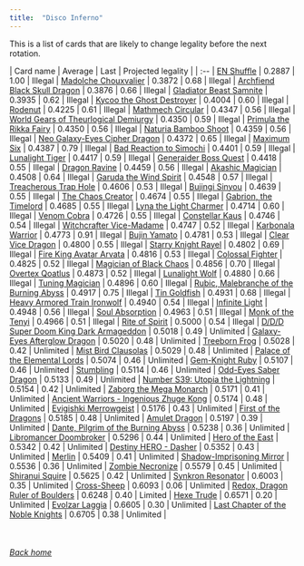 ```yaml
---
title:  "Disco Inferno"
---
```


This is a list of cards that are likely to change legality before the next rotation.

| Card name | Average | Last | Projected legality |
| :-- |
[EN Shuffle](https://db.ygoprodeck.com/card/?search=EN%20Shuffle) | 0.2887 | 1.00 | Illegal |
[Madolche Chouxvalier](https://db.ygoprodeck.com/card/?search=Madolche%20Chouxvalier) | 0.3872 | 0.68 | Illegal |
[Archfiend Black Skull Dragon](https://db.ygoprodeck.com/card/?search=Archfiend%20Black%20Skull%20Dragon) | 0.3876 | 0.66 | Illegal |
[Gladiator Beast Samnite](https://db.ygoprodeck.com/card/?search=Gladiator%20Beast%20Samnite) | 0.3935 | 0.62 | Illegal |
[Kycoo the Ghost Destroyer](https://db.ygoprodeck.com/card/?search=Kycoo%20the%20Ghost%20Destroyer) | 0.4004 | 0.60 | Illegal |
[Rodenut](https://db.ygoprodeck.com/card/?search=Rodenut) | 0.4225 | 0.61 | Illegal |
[Mathmech Circular](https://db.ygoprodeck.com/card/?search=Mathmech%20Circular) | 0.4347 | 0.56 | Illegal |
[World Gears of Theurlogical Demiurgy](https://db.ygoprodeck.com/card/?search=World%20Gears%20of%20Theurlogical%20Demiurgy) | 0.4350 | 0.59 | Illegal |
[Primula the Rikka Fairy](https://db.ygoprodeck.com/card/?search=Primula%20the%20Rikka%20Fairy) | 0.4350 | 0.56 | Illegal |
[Naturia Bamboo Shoot](https://db.ygoprodeck.com/card/?search=Naturia%20Bamboo%20Shoot) | 0.4359 | 0.56 | Illegal |
[Neo Galaxy-Eyes Cipher Dragon](https://db.ygoprodeck.com/card/?search=Neo%20Galaxy-Eyes%20Cipher%20Dragon) | 0.4372 | 0.65 | Illegal |
[Maximum Six](https://db.ygoprodeck.com/card/?search=Maximum%20Six) | 0.4387 | 0.79 | Illegal |
[Bad Reaction to Simochi](https://db.ygoprodeck.com/card/?search=Bad%20Reaction%20to%20Simochi) | 0.4401 | 0.59 | Illegal |
[Lunalight Tiger](https://db.ygoprodeck.com/card/?search=Lunalight%20Tiger) | 0.4417 | 0.59 | Illegal |
[Generaider Boss Quest](https://db.ygoprodeck.com/card/?search=Generaider%20Boss%20Quest) | 0.4418 | 0.55 | Illegal |
[Dragon Ravine](https://db.ygoprodeck.com/card/?search=Dragon%20Ravine) | 0.4459 | 0.56 | Illegal |
[Akashic Magician](https://db.ygoprodeck.com/card/?search=Akashic%20Magician) | 0.4508 | 0.64 | Illegal |
[Garuda the Wind Spirit](https://db.ygoprodeck.com/card/?search=Garuda%20the%20Wind%20Spirit) | 0.4548 | 0.57 | Illegal |
[Treacherous Trap Hole](https://db.ygoprodeck.com/card/?search=Treacherous%20Trap%20Hole) | 0.4606 | 0.53 | Illegal |
[Bujingi Sinyou](https://db.ygoprodeck.com/card/?search=Bujingi%20Sinyou) | 0.4639 | 0.55 | Illegal |
[The Chaos Creator](https://db.ygoprodeck.com/card/?search=The%20Chaos%20Creator) | 0.4674 | 0.55 | Illegal |
[Gabrion, the Timelord](https://db.ygoprodeck.com/card/?search=Gabrion,%20the%20Timelord) | 0.4685 | 0.55 | Illegal |
[Lyna the Light Charmer](https://db.ygoprodeck.com/card/?search=Lyna%20the%20Light%20Charmer) | 0.4714 | 0.60 | Illegal |
[Venom Cobra](https://db.ygoprodeck.com/card/?search=Venom%20Cobra) | 0.4726 | 0.55 | Illegal |
[Constellar Kaus](https://db.ygoprodeck.com/card/?search=Constellar%20Kaus) | 0.4746 | 0.54 | Illegal |
[Witchcrafter Vice-Madame](https://db.ygoprodeck.com/card/?search=Witchcrafter%20Vice-Madame) | 0.4747 | 0.52 | Illegal |
[Karbonala Warrior](https://db.ygoprodeck.com/card/?search=Karbonala%20Warrior) | 0.4773 | 0.91 | Illegal |
[Bujin Yamato](https://db.ygoprodeck.com/card/?search=Bujin%20Yamato) | 0.4781 | 0.53 | Illegal |
[Clear Vice Dragon](https://db.ygoprodeck.com/card/?search=Clear%20Vice%20Dragon) | 0.4800 | 0.55 | Illegal |
[Starry Knight Rayel](https://db.ygoprodeck.com/card/?search=Starry%20Knight%20Rayel) | 0.4802 | 0.69 | Illegal |
[Fire King Avatar Arvata](https://db.ygoprodeck.com/card/?search=Fire%20King%20Avatar%20Arvata) | 0.4816 | 0.53 | Illegal |
[Colossal Fighter](https://db.ygoprodeck.com/card/?search=Colossal%20Fighter) | 0.4825 | 0.52 | Illegal |
[Magician of Black Chaos](https://db.ygoprodeck.com/card/?search=Magician%20of%20Black%20Chaos) | 0.4856 | 0.70 | Illegal |
[Overtex Qoatlus](https://db.ygoprodeck.com/card/?search=Overtex%20Qoatlus) | 0.4873 | 0.52 | Illegal |
[Lunalight Wolf](https://db.ygoprodeck.com/card/?search=Lunalight%20Wolf) | 0.4880 | 0.66 | Illegal |
[Tuning Magician](https://db.ygoprodeck.com/card/?search=Tuning%20Magician) | 0.4896 | 0.60 | Illegal |
[Rubic, Malebranche of the Burning Abyss](https://db.ygoprodeck.com/card/?search=Rubic,%20Malebranche%20of%20the%20Burning%20Abyss) | 0.4917 | 0.75 | Illegal |
[Tin Goldfish](https://db.ygoprodeck.com/card/?search=Tin%20Goldfish) | 0.4931 | 0.68 | Illegal |
[Heavy Armored Train Ironwolf](https://db.ygoprodeck.com/card/?search=Heavy%20Armored%20Train%20Ironwolf) | 0.4940 | 0.54 | Illegal |
[Infinite Light](https://db.ygoprodeck.com/card/?search=Infinite%20Light) | 0.4948 | 0.56 | Illegal |
[Soul Absorption](https://db.ygoprodeck.com/card/?search=Soul%20Absorption) | 0.4963 | 0.51 | Illegal |
[Monk of the Tenyi](https://db.ygoprodeck.com/card/?search=Monk%20of%20the%20Tenyi) | 0.4966 | 0.51 | Illegal |
[Rite of Spirit](https://db.ygoprodeck.com/card/?search=Rite%20of%20Spirit) | 0.5000 | 0.54 | Illegal |
[D/D/D Super Doom King Dark Armageddon](https://db.ygoprodeck.com/card/?search=D/D/D%20Super%20Doom%20King%20Dark%20Armageddon) | 0.5018 | 0.49 | Unlimited |
[Galaxy-Eyes Afterglow Dragon](https://db.ygoprodeck.com/card/?search=Galaxy-Eyes%20Afterglow%20Dragon) | 0.5020 | 0.48 | Unlimited |
[Treeborn Frog](https://db.ygoprodeck.com/card/?search=Treeborn%20Frog) | 0.5028 | 0.42 | Unlimited |
[Mist Bird Clausolas](https://db.ygoprodeck.com/card/?search=Mist%20Bird%20Clausolas) | 0.5029 | 0.48 | Unlimited |
[Palace of the Elemental Lords](https://db.ygoprodeck.com/card/?search=Palace%20of%20the%20Elemental%20Lords) | 0.5074 | 0.46 | Unlimited |
[Gem-Knight Ruby](https://db.ygoprodeck.com/card/?search=Gem-Knight%20Ruby) | 0.5107 | 0.46 | Unlimited |
[Stumbling](https://db.ygoprodeck.com/card/?search=Stumbling) | 0.5114 | 0.46 | Unlimited |
[Odd-Eyes Saber Dragon](https://db.ygoprodeck.com/card/?search=Odd-Eyes%20Saber%20Dragon) | 0.5133 | 0.49 | Unlimited |
[Number S39: Utopia the Lightning](https://db.ygoprodeck.com/card/?search=Number%20S39:%20Utopia%20the%20Lightning) | 0.5154 | 0.42 | Unlimited |
[Zaborg the Mega Monarch](https://db.ygoprodeck.com/card/?search=Zaborg%20the%20Mega%20Monarch) | 0.5171 | 0.41 | Unlimited |
[Ancient Warriors - Ingenious Zhuge Kong](https://db.ygoprodeck.com/card/?search=Ancient%20Warriors%20-%20Ingenious%20Zhuge%20Kong) | 0.5174 | 0.48 | Unlimited |
[Evigishki Merrowgeist](https://db.ygoprodeck.com/card/?search=Evigishki%20Merrowgeist) | 0.5176 | 0.43 | Unlimited |
[First of the Dragons](https://db.ygoprodeck.com/card/?search=First%20of%20the%20Dragons) | 0.5185 | 0.48 | Unlimited |
[Amulet Dragon](https://db.ygoprodeck.com/card/?search=Amulet%20Dragon) | 0.5197 | 0.39 | Unlimited |
[Dante, Pilgrim of the Burning Abyss](https://db.ygoprodeck.com/card/?search=Dante,%20Pilgrim%20of%20the%20Burning%20Abyss) | 0.5238 | 0.36 | Unlimited |
[Libromancer Doombroker](https://db.ygoprodeck.com/card/?search=Libromancer%20Doombroker) | 0.5296 | 0.44 | Unlimited |
[Hero of the East](https://db.ygoprodeck.com/card/?search=Hero%20of%20the%20East) | 0.5342 | 0.42 | Unlimited |
[Destiny HERO - Dasher](https://db.ygoprodeck.com/card/?search=Destiny%20HERO%20-%20Dasher) | 0.5352 | 0.43 | Unlimited |
[Merlin](https://db.ygoprodeck.com/card/?search=Merlin) | 0.5409 | 0.41 | Unlimited |
[Shadow-Imprisoning Mirror](https://db.ygoprodeck.com/card/?search=Shadow-Imprisoning%20Mirror) | 0.5536 | 0.36 | Unlimited |
[Zombie Necronize](https://db.ygoprodeck.com/card/?search=Zombie%20Necronize) | 0.5579 | 0.45 | Unlimited |
[Shiranui Squire](https://db.ygoprodeck.com/card/?search=Shiranui%20Squire) | 0.5625 | 0.42 | Unlimited |
[Synkron Resonator](https://db.ygoprodeck.com/card/?search=Synkron%20Resonator) | 0.6003 | 0.35 | Unlimited |
[Cross-Sheep](https://db.ygoprodeck.com/card/?search=Cross-Sheep) | 0.6093 | 0.06 | Unlimited |
[Redox, Dragon Ruler of Boulders](https://db.ygoprodeck.com/card/?search=Redox,%20Dragon%20Ruler%20of%20Boulders) | 0.6248 | 0.40 | Limited |
[Hexe Trude](https://db.ygoprodeck.com/card/?search=Hexe%20Trude) | 0.6571 | 0.20 | Unlimited |
[Evolzar Laggia](https://db.ygoprodeck.com/card/?search=Evolzar%20Laggia) | 0.6605 | 0.30 | Unlimited |
[Last Chapter of the Noble Knights](https://db.ygoprodeck.com/card/?search=Last%20Chapter%20of%20the%20Noble%20Knights) | 0.6705 | 0.38 | Unlimited |

<br>

###### [Back home](index)